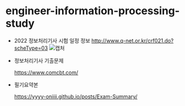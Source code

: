 # engineer-information-processing-study


- 2022 정보처리기사 시험 일정 정보 http://www.q-net.or.kr/crf021.do?scheType=03
  ![캡처](https://user-images.githubusercontent.com/73099980/155106107-55908cea-b252-447e-ba5e-f5abfbb11547.PNG)
  
- 정보처리기사 기출문제

  https://www.comcbt.com/

- 필기요약본

  https://yyyy-oniiii.github.io/posts/Exam-Summary/
